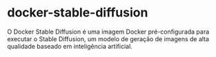 # docker-stable-diffusion
O Docker Stable Diffusion é uma imagem Docker pré-configurada para executar o Stable Diffusion, um modelo de geração de imagens de alta qualidade baseado em inteligência artificial. 
